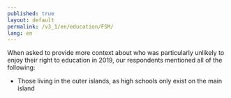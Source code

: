 ```yaml
---
published: true
layout: default
permalink: /v3_1/en/education/FSM/
lang: en
---
```

When asked to provide more context about who was particularly unlikely to enjoy their right to education in 2019, our respondents mentioned all of the following:  

-	Those living in the outer islands, as high schools only exist on the main island